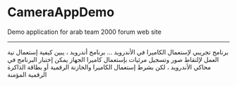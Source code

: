 CameraAppDemo
=============

Demo application for arab team 2000 forum web site

----------------------------------------------------------

برنامج تجريبي لإستعمال الكاميرا في الأندرويد ...
برنامج أندرويد ، يبين كيفية إستعمال نية العمل لإلتقاط صور وتسجيل مرئيات بإستعمال كاميرا الجهاز 
يمكن إختبار  البرنامج في محاكي الأندرويد  ، لكن بشرط إستعمال الكاميرا والخازنة الرقمية  أو بطاقة الذاكرة الرقمية المؤمنة
